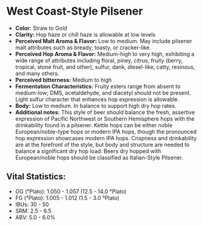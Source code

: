 # West Coast-Style Pilsener

- **Color:** Straw to Gold
- **Clarity:** Hop haze or chill haze is allowable at low levels
- **Perceived Malt Aroma & Flavor:** Low to medium. May include pilsener malt attributes such as bready, toasty, or cracker-like.
- **Perceived Hop Aroma & Flavor:** Medium-high to very high, exhibiting a wide range of attributes including floral, piney, citrus, fruity (berry, tropical, stone fruit, and other), sulfur, dank, diesel-like, catty, resinous, and many others.
- **Perceived bitterness:** Medium to high
- **Fermentation Characteristics:** Fruity esters range from absent to medium-low; DMS, acetaldehyde, and diacetyl should not be present. Light sulfur character that enhances hop expression is allowable.
- **Body:** Low to medium. In balance to support high dry hop rates.
- **Additional notes:** This style of beer should balance the fresh, assertive expression of Pacific Northwest or Southern Hemisphere hops with the drinkability found in a pilsener. Kettle hops can be either noble European/noble-type hops or modern IPA hops, though the pronounced hop expression showcases modern IPA hops. Crispness and drinkability are at the forefront of the style, but body and structure are needed to balance a significant dry hop load. Beers dry hopped with European/noble hops should be classified as Italian-Style Pilsener.

## Vital Statistics:

- OG (°Plato): 1.050 - 1.057 (12.5 - 14.0 °Plato)
- FG (°Plato): 1.005 - 1.012 (1.5 - 3.0 °Plato)
- IBUs: 30 - 50
- SRM: 2.5 - 6.5
- ABV: 5.0 - 6.0%
